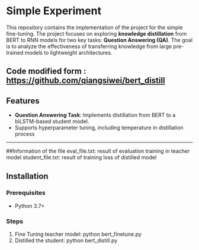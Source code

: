 # Simple Experiment

This repository contains the implementation of the project for the simple fine-tuning. 
The project focuses on exploring **knowledge distillation** from BERT to RNN models for two key tasks: 
**Question Answering (QA)**. The goal is to analyze the effectiveness of transferring knowledge from large pre-trained models to lightweight architectures.

Code modified form : https://github.com/qiangsiwei/bert_distill
---

## Features
- **Question Answering Task**: Implements distillation from BERT to a biLSTM-based student model.
- Supports hyperparameter tuning, including temperature in distillation process

---
##Information of the file 
eval_file.txt: result of evaluation training in teacher model 
student_file.txt:  result of training loss of distilled model 

## Installation

### Prerequisites
- Python 3.7+

### Steps
1. Fine Tuning teacher model: python bert_finetune.py
2. Distilled the student: python bert_distill.py 
